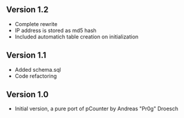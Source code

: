 ## Version 1.2
* Complete rewrite
* IP address is stored as md5 hash
* Included automatich table creation on initialization

## Version 1.1
* Added schema.sql
* Code refactoring

## Version 1.0
* Initial version, a pure port of pCounter by Andreas "Pr0g" Droesch
